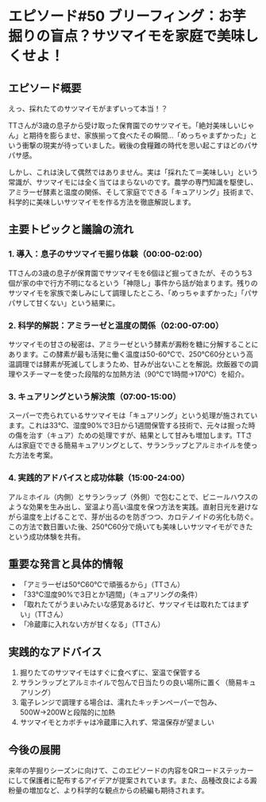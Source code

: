 # エピソード#50 ブリーフィング：お芋掘りの盲点？サツマイモを家庭で美味しくせよ！

## エピソード概要
えっ、採れたてのサツマイモがまずいって本当！？

TTさんが3歳の息子から受け取った保育園でのサツマイモ。「絶対美味しいじゃん」と期待を膨らませ、家族揃って食べたその瞬間...「めっちゃまずかった」という衝撃の現実が待っていました。戦後の食糧難の時代を思い起こすほどのパサパサ感。

しかし、これは決して偶然ではありません。実は「採れたて＝美味しい」という常識が、サツマイモには全く当てはまらないのです。農学の専門知識を駆使し、アミラーゼ酵素と温度の関係、そして家庭でできる「キュアリング」技術まで、科学的に美味しいサツマイモを作る方法を徹底解説します。

## 主要トピックと議論の流れ

### 1. 導入：息子のサツマイモ掘り体験（00:00-02:00）
TTさんの3歳の息子が保育園でサツマイモを6個ほど掘ってきたが、そのうち3個が家の中で行方不明になるという「神隠し」事件から話が始まります。残りのサツマイモを家族で楽しみにして調理したところ、「めっちゃまずかった」「パサパサして甘くない」という結果に。

### 2. 科学的解説：アミラーゼと温度の関係（02:00-07:00）
サツマイモの甘さの秘密は、アミラーゼという酵素が澱粉を糖に分解することにあります。この酵素が最も活発に働く温度は50-60℃で、250℃60分という高温調理では酵素が死滅してしまうため、甘みが出ないことを解説。炊飯器での調理やスチーマーを使った段階的な加熱方法（90℃で1時間→170℃）を紹介。

### 3. キュアリングという解決策（07:00-15:00）
スーパーで売られているサツマイモは「キュアリング」という処理が施されています。これは33℃、湿度90%で3日から1週間保管する技術で、元々は掘った時の傷を治す（キュア）ための処理ですが、結果として甘みも増加します。TTさんは家庭でできる簡易キュアリングとして、サランラップとアルミホイルを使った方法を考案。

### 4. 実践的アドバイスと成功体験（15:00-24:00）
アルミホイル（内側）とサランラップ（外側）で包むことで、ビニールハウスのような効果を生み出し、室温より高い温度を保つ方法を実践。直射日光を避けながら温度を上げることで、芽が出るのを防ぎつつ、カロテノイドの劣化も防ぐ。この方法で数日置いた後、250℃60分で焼いても美味しいサツマイモができたという成功体験を共有。

## 重要な発言と具体的情報
- 「アミラーゼは50℃60℃で頑張るから」（TTさん）
- 「33℃湿度90%で3日とか1週間」（キュアリングの条件）
- 「取れたてがうまいみたいな感覚あるけど、サツマイモは取れたてはまずい」（TTさん）
- 「冷蔵庫に入れない方が甘くなる」（TTさん）

## 実践的なアドバイス
1. 掘りたてのサツマイモはすぐに食べずに、室温で保管する
2. サランラップとアルミホイルで包んで日当たりの良い場所に置く（簡易キュアリング）
3. 電子レンジで調理する場合は、濡れたキッチンペーパーで包み、500W→200Wと段階的に加熱
4. サツマイモとカボチャは冷蔵庫に入れず、常温保存が望ましい

## 今後の展開
来年の芋掘りシーズンに向けて、このエピソードの内容をQRコードステッカーにして保護者に配布するアイデアが提案されています。また、品種改良による澱粉量の増加など、より科学的な観点からの続編も期待されます。